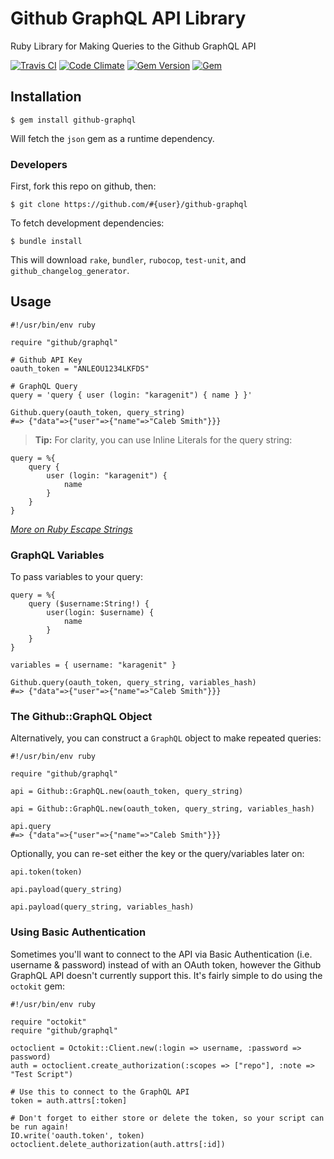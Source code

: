 # Github GraphQL API Library

Ruby Library for Making Queries to the Github GraphQL API

[![Travis CI](https://img.shields.io/travis/karagenit/github-graphql.svg?style=flat-square)](https://travis-ci.org/karagenit/github-graphql)
[![Code Climate](https://img.shields.io/codeclimate/github/karagenit/github-graphql.svg?style=flat-square)](https://codeclimate.com/github/karagenit/github-graphql)
[![Gem Version](https://img.shields.io/gem/v/github-graphql.svg?style=flat-square)](https://rubygems.org/gems/github-graphql)
[![Gem](https://img.shields.io/gem/dt/github-graphql.svg?style=flat-square)](https://rubygems.org/gems/github-graphql)

## Installation

```
$ gem install github-graphql
```

Will fetch the `json` gem as a runtime dependency.

### Developers

First, fork this repo on github, then:

```
$ git clone https://github.com/#{user}/github-graphql
```

To fetch development dependencies:

```
$ bundle install
```

This will download `rake`, `bundler`, `rubocop`, `test-unit`, and `github_changelog_generator`.

## Usage

```
#!/usr/bin/env ruby

require "github/graphql"

# Github API Key
oauth_token = "ANLEOU1234LKFDS"

# GraphQL Query
query = 'query { user (login: "karagenit") { name } }'

Github.query(oauth_token, query_string)
#=> {"data"=>{"user"=>{"name"=>"Caleb Smith"}}}
```

> **Tip:** For clarity, you can use Inline Literals for the query string:

```
query = %{
    query { 
        user (login: "karagenit") {
            name
        }
    }
}
```

*[More on Ruby Escape Strings](https://en.wikibooks.org/wiki/Ruby_Programming/Syntax/Literals#The_%_Notation)*

### GraphQL Variables

To pass variables to your query:

```
query = %{
    query ($username:String!) {
        user(login: $username) {
            name
        }
    }
}

variables = { username: "karagenit" }

Github.query(oauth_token, query_string, variables_hash)
#=> {"data"=>{"user"=>{"name"=>"Caleb Smith"}}}
```

### The Github::GraphQL Object

Alternatively, you can construct a `GraphQL` object to make repeated queries:

```
#!/usr/bin/env ruby

require "github/graphql"

api = Github::GraphQL.new(oauth_token, query_string)

api = Github::GraphQL.new(oauth_token, query_string, variables_hash)

api.query
#=> {"data"=>{"user"=>{"name"=>"Caleb Smith"}}}
```

Optionally, you can re-set either the key or the query/variables later on:

```
api.token(token)

api.payload(query_string)

api.payload(query_string, variables_hash)
```

### Using Basic Authentication

Sometimes you'll want to connect to the API via Basic Authentication (i.e. username & password) instead of with an OAuth token, however the Github GraphQL API doesn't currently support this. It's fairly simple to do using the `octokit` gem:

```
#!/usr/bin/env ruby

require "octokit"
require "github/graphql"

octoclient = Octokit::Client.new(:login => username, :password => password)
auth = octoclient.create_authorization(:scopes => ["repo"], :note => "Test Script")

# Use this to connect to the GraphQL API
token = auth.attrs[:token]

# Don't forget to either store or delete the token, so your script can be run again!
IO.write('oauth.token', token)
octoclient.delete_authorization(auth.attrs[:id])
```
